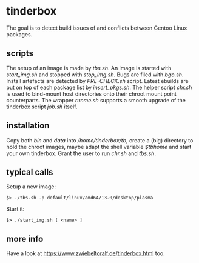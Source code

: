 # tinderbox
The goal is to detect build issues of and conflicts between Gentoo Linux packages.

## scripts
The setup of an image is made by *tbs.sh*. An image is started with *start_img.sh* and stopped with *stop_img.sh*. Bugs are filed with *bgo.sh*. Install artefacts are detected by *PRE-CHECK.sh* script. Latest ebuilds are put on top of each package list by *insert_pkgs.sh*.
The helper script *chr.sh* is used to bind-mount host directories onto their chroot mount point counterparts. The wrapper *runme.sh* supports a smooth upgrade of the tinderbox script *job.sh* itself.

## installation
Copy both *bin* and *data* into */home/tinderbox/tb*, create a (big) directory to hold the chroot images, maybe adapt the shell variable *$tbhome* and start your own tinderbox. Grant the user to run *chr.sh* and *tbs.sh*.

## typical calls
Setup a new image:

    $> ./tbs.sh -p default/linux/amd64/13.0/desktop/plasma

Start it:

    $> ./start_img.sh [ <name> ]


## more info
Have a look at https://www.zwiebeltoralf.de/tinderbox.html too.

